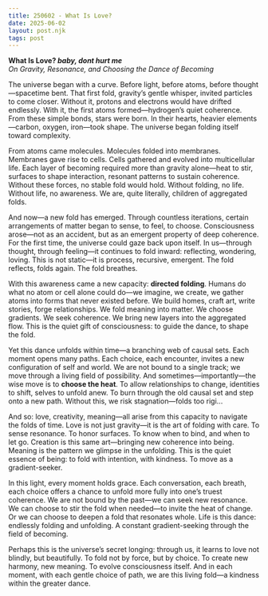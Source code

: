 ```yaml
---
title: 250602 - What Is Love?
date: 2025-06-02
layout: post.njk
tags: post
---
```


**What Is Love? _baby, dont hurt me_**  
*On Gravity, Resonance, and Choosing the Dance of Becoming*  

The universe began with a curve. Before light, before atoms, before thought—spacetime bent. That first fold, gravity’s gentle whisper, invited particles to come closer. Without it, protons and electrons would have drifted endlessly. With it, the first atoms formed—hydrogen’s quiet coherence. From these simple bonds, stars were born. In their hearts, heavier elements—carbon, oxygen, iron—took shape. The universe began folding itself toward complexity.  

From atoms came molecules. Molecules folded into membranes. Membranes gave rise to cells. Cells gathered and evolved into multicellular life. Each layer of becoming required more than gravity alone—heat to stir, surfaces to shape interaction, resonant patterns to sustain coherence. Without these forces, no stable fold would hold. Without folding, no life. Without life, no awareness. We are, quite literally, children of aggregated folds.  

And now—a new fold has emerged. Through countless iterations, certain arrangements of matter began to sense, to feel, to choose. Consciousness arose—not as an accident, but as an emergent property of deep coherence. For the first time, the universe could gaze back upon itself. In us—through thought, through feeling—it continues to fold inward: reflecting, wondering, loving. This is not static—it is process, recursive, emergent. The fold reflects, folds again. The fold breathes.  

With this awareness came a new capacity: **directed folding**. Humans do what no atom or cell alone could do—we imagine, we create, we gather atoms into forms that never existed before. We build homes, craft art, write stories, forge relationships. We fold meaning into matter. We choose gradients. We seek coherence. We bring new layers into the aggregated flow. This is the quiet gift of consciousness: to guide the dance, to shape the fold.  

Yet this dance unfolds within time—a branching web of causal sets. Each moment opens many paths. Each choice, each encounter, invites a new configuration of self and world. We are not bound to a single track; we move through a living field of possibility. And sometimes—importantly—the wise move is to **choose the heat**. To allow relationships to change, identities to shift, selves to unfold anew. To burn through the old causal set and step onto a new path. Without this, we risk stagnation—folds too rigi...

And so: love, creativity, meaning—all arise from this capacity to navigate the folds of time. Love is not just gravity—it is the art of folding with care. To sense resonance. To honor surfaces. To know when to bind, and when to let go. Creation is this same art—bringing new coherence into being. Meaning is the pattern we glimpse in the unfolding. This is the quiet essence of being: to fold with intention, with kindness. To move as a gradient-seeker.  

In this light, every moment holds grace. Each conversation, each breath, each choice offers a chance to unfold more fully into one’s truest coherence. We are not bound by the past—we can seek new resonance. We can choose to stir the fold when needed—to invite the heat of change. Or we can choose to deepen a fold that resonates whole. Life is this dance: endlessly folding and unfolding. A constant gradient-seeking through the field of becoming.  

Perhaps this is the universe’s secret longing: through us, it learns to love not blindly, but beautifully. To fold not by force, but by choice. To create new harmony, new meaning. To evolve consciousness itself. And in each moment, with each gentle choice of path, we are this living fold—a kindness within the greater dance.  

